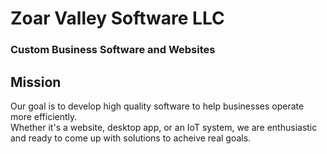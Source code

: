 # Zoar Valley Software LLC
### Custom Business Software and Websites


## Mission
Our goal is to develop high quality software to help businesses operate more efficiently.  
Whether it's a website, desktop app, or an IoT system, we are enthusiastic and ready to come up with solutions to acheive real goals.
